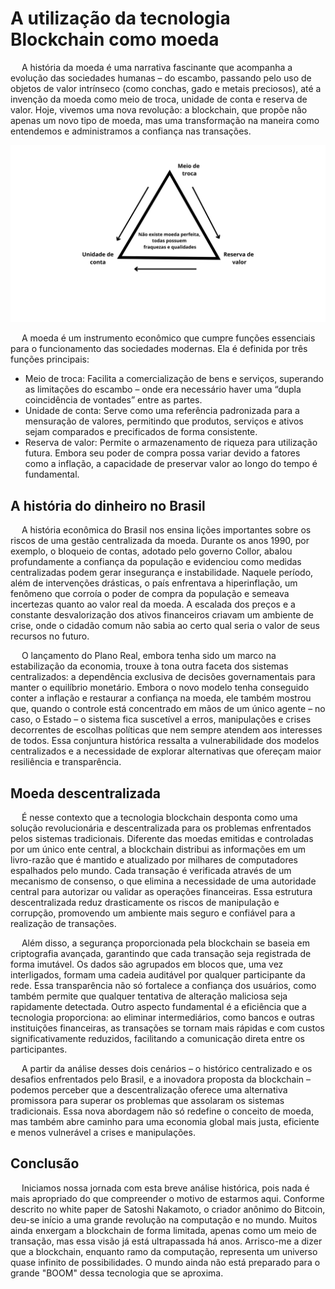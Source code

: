 # A utilização da tecnologia Blockchain como moeda

&emsp; A história da moeda é uma narrativa fascinante que acompanha a evolução das sociedades humanas – do escambo, passando pelo uso de objetos de valor intrínseco (como conchas, gado e metais preciosos), até a invenção da moeda como meio de troca, unidade de conta e reserva de valor. Hoje, vivemos uma nova revolução: a blockchain, que propõe não apenas um novo tipo de moeda, mas uma transformação na maneira como entendemos e administramos a confiança nas transações.

![piramide-moeda](./assets/piramide-moeda.png) 

&emsp; A moeda é um instrumento econômico que cumpre funções essenciais para o funcionamento das sociedades modernas. Ela é definida por três funções principais:
  - Meio de troca: Facilita a comercialização de bens e serviços, superando as limitações do escambo – onde era necessário haver uma “dupla coincidência de vontades” entre as partes.
  - Unidade de conta: Serve como uma referência padronizada para a mensuração de valores, permitindo que produtos, serviços e ativos sejam comparados e precificados de forma consistente.
  - Reserva de valor: Permite o armazenamento de riqueza para utilização futura. Embora seu poder de compra possa variar devido a fatores como a inflação, a capacidade de preservar valor ao longo do tempo é fundamental. 

## A história do dinheiro no Brasil 

&emsp; A história econômica do Brasil nos ensina lições importantes sobre os riscos de uma gestão centralizada da moeda. Durante os anos 1990, por exemplo, o bloqueio de contas, adotado pelo governo Collor, abalou profundamente a confiança da população e evidenciou como medidas centralizadas podem gerar insegurança e instabilidade. Naquele período, além de intervenções drásticas, o país enfrentava a hiperinflação, um fenômeno que corroía o poder de compra da população e semeava incertezas quanto ao valor real da moeda. A escalada dos preços e a constante desvalorização dos ativos financeiros criavam um ambiente de crise, onde o cidadão comum não sabia ao certo qual seria o valor de seus recursos no futuro.

&emsp; O lançamento do Plano Real, embora tenha sido um marco na estabilização da economia, trouxe à tona outra faceta dos sistemas centralizados: a dependência exclusiva de decisões governamentais para manter o equilíbrio monetário. Embora o novo modelo tenha conseguido conter a inflação e restaurar a confiança na moeda, ele também mostrou que, quando o controle está concentrado em mãos de um único agente – no caso, o Estado – o sistema fica suscetível a erros, manipulações e crises decorrentes de escolhas políticas que nem sempre atendem aos interesses de todos. Essa conjuntura histórica ressalta a vulnerabilidade dos modelos centralizados e a necessidade de explorar alternativas que ofereçam maior resiliência e transparência.

## Moeda descentralizada

&emsp; É nesse contexto que a tecnologia blockchain desponta como uma solução revolucionária e descentralizada para os problemas enfrentados pelos sistemas tradicionais. Diferente das moedas emitidas e controladas por um único ente central, a blockchain distribui as informações em um livro-razão que é mantido e atualizado por milhares de computadores espalhados pelo mundo. Cada transação é verificada através de um mecanismo de consenso, o que elimina a necessidade de uma autoridade central para autorizar ou validar as operações financeiras. Essa estrutura descentralizada reduz drasticamente os riscos de manipulação e corrupção, promovendo um ambiente mais seguro e confiável para a realização de transações.

&emsp; Além disso, a segurança proporcionada pela blockchain se baseia em criptografia avançada, garantindo que cada transação seja registrada de forma imutável. Os dados são agrupados em blocos que, uma vez interligados, formam uma cadeia auditável por qualquer participante da rede. Essa transparência não só fortalece a confiança dos usuários, como também permite que qualquer tentativa de alteração maliciosa seja rapidamente detectada. Outro aspecto fundamental é a eficiência que a tecnologia proporciona: ao eliminar intermediários, como bancos e outras instituições financeiras, as transações se tornam mais rápidas e com custos significativamente reduzidos, facilitando a comunicação direta entre os participantes.

&emsp; A partir da análise desses dois cenários – o histórico centralizado e os desafios enfrentados pelo Brasil, e a inovadora proposta da blockchain – podemos perceber que a descentralização oferece uma alternativa promissora para superar os problemas que assolaram os sistemas tradicionais. Essa nova abordagem não só redefine o conceito de moeda, mas também abre caminho para uma economia global mais justa, eficiente e menos vulnerável a crises e manipulações.

## Conclusão

&emsp; Iniciamos nossa jornada com esta breve análise histórica, pois nada é mais apropriado do que compreender o motivo de estarmos aqui. Conforme descrito no white paper de Satoshi Nakamoto, o criador anônimo do Bitcoin, deu-se início a uma grande revolução na computação e no mundo. Muitos ainda enxergam a blockchain de forma limitada, apenas como um meio de transação, mas essa visão já está ultrapassada há anos. Arrisco-me a dizer que a blockchain, enquanto ramo da computação, representa um universo quase infinito de possibilidades. O mundo ainda não está preparado para o grande "BOOM" dessa tecnologia que se aproxima.
